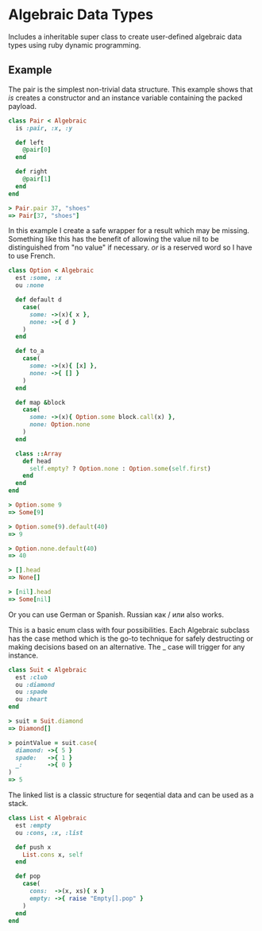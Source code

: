 # Algebraic Data Types

Includes a inheritable super class to create user-defined algebraic data types
using ruby dynamic programming.

## Example

The pair is the simplest non-trivial data structure. This example shows that
*is* creates a constructor and an instance variable containing the packed
payload.

```ruby
class Pair < Algebraic
  is :pair, :x, :y

  def left
    @pair[0]
  end

  def right
    @pair[1]
  end
end

> Pair.pair 37, "shoes"
=> Pair[37, "shoes"]
```

In this example I create a safe wrapper for a result which may be missing.
Something like this has the benefit of allowing the value nil to be
distinguished from "no value" if necessary. *or* is a reserved word so I have
to use French.

```ruby
class Option < Algebraic
  est :some, :x
  ou :none

  def default d
    case(
      some: ->(x){ x },
      none: ->{ d }
    )
  end

  def to_a
    case(
      some: ->(x){ [x] },
      none: ->{ [] }
    )
  end

  def map &block
    case(
      some: ->(x){ Option.some block.call(x) },
      none: Option.none
    )
  end

  class ::Array
    def head
      self.empty? ? Option.none : Option.some(self.first)
    end
  end
end

> Option.some 9
=> Some[9]

> Option.some(9).default(40)
=> 9

> Option.none.default(40)
=> 40

> [].head
=> None[]

> [nil].head
=> Some[nil]
```

Or you can use German or Spanish. Russian как / или also works.

This is a basic enum class with four possibilities. Each Algebraic subclass
has the case method which is the go-to technique for safely destructing or
making decisions based on an alternative. The _ case will trigger for any
instance.

```ruby
class Suit < Algebraic
  est :club
  ou :diamond
  ou :spade
  ou :heart
end

> suit = Suit.diamond
=> Diamond[]

> pointValue = suit.case(
  diamond: ->{ 5 }
  spade:   ->{ 1 }
  _:       ->{ 0 }
)
=> 5
```

The linked list is a classic structure for seqential data and can be used
as a stack.

```ruby
class List < Algebraic
  est :empty
  ou :cons, :x, :list

  def push x
    List.cons x, self
  end

  def pop
    case(
      cons:  ->(x, xs){ x }
      empty: ->{ raise "Empty[].pop" }
    )
  end
end
```
